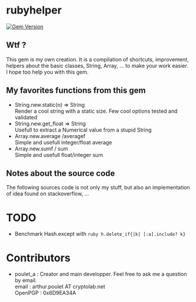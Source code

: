 # rubyhelper

[![Gem Version](https://badge.fury.io/rb/rubyhelper.svg)](http://badge.fury.io/rb/rubyhelper)
  
## Wtf ?
This gem is my own creation. It is a compilation of shortcuts, improvement,
helpers about the basic classes, String, Array, ... to make your work easier.  
I hope too help you with this gem.
  
## My favorites functions from this gem
- String.new.static(n) => String  
	Render a cool string with a static size. Few cool options tested and validated
- String.new.get_float => String  
	Usefull to extract a Numerical value from a stupid String
- Array.new.average /averagef  
	Simple and usefull integer/float average
- Array.new.sumf / sum  
	Simple and usefull float/integer sum
  
## Notes about the source code
The following sources code is not only my stuff, but also an implementation of idea found on stackoverflow, ...
  
# TODO
- Benchmark Hash.except with
``ruby
	h.delete_if{|k| [:a].include? k}
``

# Contributors
- poulet_a : Creator and main developper. Feel free to ask me a question by email.  
	email   : arthur.poulet AT cryptolab.net  
	OpenPGP : 0x6D9EA34A  

